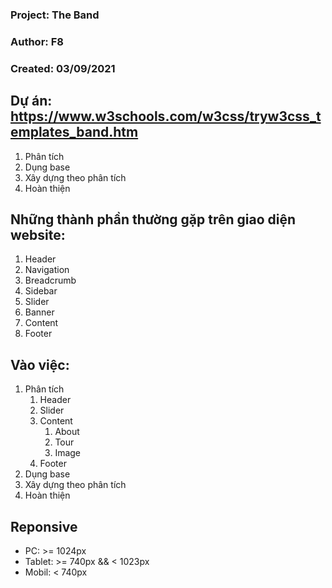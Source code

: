 ### Project: The Band
### Author: F8
### Created: 03/09/2021


## Dự án: https://www.w3schools.com/w3css/tryw3css_templates_band.htm
1. Phân tích
2. Dụng base
3. Xây dựng theo phân tích
4. Hoàn thiện

## Những thành phần thường gặp trên giao diện website:
1. Header
2. Navigation
3. Breadcrumb
4. Sidebar
5. Slider
6. Banner
7. Content
8. Footer

## Vào việc:
1. Phân tích
    1. Header
    2. Slider
    3. Content
        1. About
        2. Tour
        3. Image
    4. Footer
2. Dụng base
3. Xây dựng theo phân tích
4. Hoàn thiện

## Reponsive 
* PC: >= 1024px 
* Tablet: >= 740px && < 1023px
* Mobil: < 740px